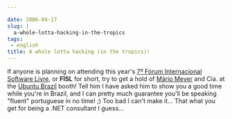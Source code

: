 ```yaml
---

date: 2006-04-17
slug: |
  a-whole-lotta-hacking-in-the-tropics
tags:
 - english
title: A whole lotta hacking (in the tropics)!
---
```


If anyone is planning on attending this year's [7º Fórum Internacional
Software Livre](http://fisl.softwarelivre.org/7.0/www/), or **FISL** for
short, try to get a hold of [Mário
Meyer](https://launchpad.net/people/mariomeyer) and Cia. at the [Ubuntu
Brazil](http://wiki.ubuntubrasil.org/) booth! Tell him I have asked him
to show you a good time while you're in Brazil, and I can pretty much
guarantee you'll be speaking "fluent" portuguese in no time! ;) Too bad
I can't make it... That what you get for being a .NET consultant I
guess...

